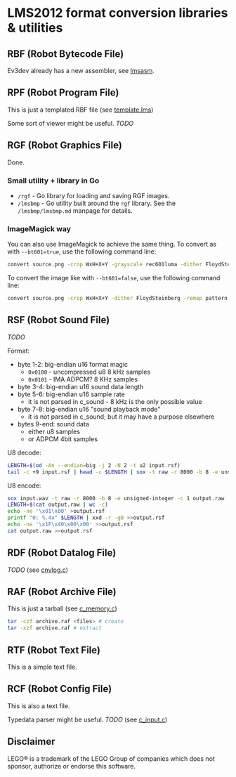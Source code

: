 # LMS2012 format conversion libraries & utilities

## RBF (Robot Bytecode File)

Ev3dev already has a new assembler, see [lmsasm](https://github.com/ev3dev/lmsasm/).

## RPF (Robot Program File)

This is just a templated RBF file (see [template.lms](https://github.com/mindboards/ev3sources-xtended/blob/master/ev3sources/lms2012/lmssrc/Brick%20Program/template.lms))

Some sort of viewer might be useful. *TODO*

## RGF (Robot Graphics File)

Done.

### Small utility + library in Go
- `/rgf` - Go library for loading and saving RGF images.
- `/lmsbmp` - Go utility built around the `rgf` library. See the `/lmsbmp/lmsbmp.md` manpage for details.

### ImageMagick way
You can also use ImageMagick to achieve the same thing. To convert as with `--bt601=true`, use the following command line:
```sh
convert source.png -crop WxH+X+Y -grayscale rec601luma -dither FloydSteinberg -remap pattern:gray50 destination.rgf
```

To convert the image like with `--bt601=false`, use the following command line:
```sh
convert source.png -crop WxH+X+Y -dither FloydSteinberg -remap pattern:gray50 destination.rgf
```

## RSF (Robot Sound File)

*TODO*

Format:

- byte 1-2: big-endian u16 format magic
  - `0x0100` - uncompressed u8 8 kHz samples
  - `0x0101` - IMA ADPCM? 8 KHz samples
- byte 3-4: big-endian u16 sound data length
- byte 5-6: big-endian u16 sample rate
  - it is not parsed in c_sound - 8 kHz is the only possible value
- byte 7-8: big-endian u16 "sound playback mode"
  - it is not parsed in c_sound; but it may have a purpose elsewhere
- bytes 9-end: sound data
  - either u8 samples
  - or ADPCM 4bit samples

U8 decode:
```sh
LENGTH=$(od -An --endian=big -j 2 -N 2 -t u2 input.rsf)
tail -c +9 input.rsf | head -c $LENGTH | sox -t raw -r 8000 -b 8 -e unsigned-integer -c 1 - output.wav
```

U8 encode:
```sh
sox input.wav -t raw -r 8000 -b 8 -e unsigned-integer -c 1 output.raw
LENGTH=$(cat output.raw | wc -c)
echo -ne '\x01\x00' >output.rsf
printf "0: %.4x" $LENGTH | xxd -r -g0 >>output.rsf
echo -ne '\x1F\x40\x00\x00' >>output.rsf
cat output.raw >>output.rsf
```

## RDF (Robot Datalog File)

*TODO* (see [cnvlog.c](https://github.com/mindboards/ev3sources-xtended/blob/master/ev3sources/lms2012/lmssrc/adk/cnvlog/cnvlog.c))

## RAF (Robot Archive File)

This is just a tarball (see [c_memory.c](https://github.com/mindboards/ev3sources-xtended/blob/b32a23625be02eb22f23ac45d2ef3bd4a2a9173f/ev3sources/lms2012/c_memory/source/c_memory.c#L4646))

```sh
tar -czf archive.raf <files> # create
tar -xzf archive.raf # extract
```

## RTF (Robot Text File)

This is a simple text file.

## RCF (Robot Config File)

This is also a text file.

Typedata parser might be useful. *TODO* (see [c_input.c](https://github.com/mindboards/ev3sources-xtended/blob/b32a23625be02eb22f23ac45d2ef3bd4a2a9173f/ev3sources/lms2012/c_input/source/c_input.c#L773))


## Disclaimer

LEGO® is a trademark of the LEGO Group of companies which does not sponsor,
authorize or endorse this software.
